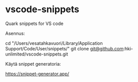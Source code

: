 # vscode-snippets
Quark snippets for VS code

Asennus:

cd "/Users/vesatahkavuori/Library/Application Support/Code/User/snippets/"
git clone git@github.com:hki-unlimited/vscode-snippets.git

Käytä snippet generatoria:

https://snippet-generator.app/
